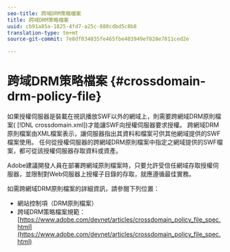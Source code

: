 ```yaml
---
seo-title: 跨域DRM策略檔案
title: 跨域DRM策略檔案
uuid: cb91a85a-1825-4fd7-a25c-880cdbd5c8b8
translation-type: tm+mt
source-git-commit: 7e8df034035fe465fbe403949ef828e7811ced2e

---
```



# 跨域DRM策略檔案 {#crossdomain-drm-policy-file}

如果授權伺服器是裝載在視訊播放SWF以外的網域上，則需要跨網域DRM原則檔案( [!DNL crossdomain.xml])才能讓SWF向授權伺服器要求授權。 跨網域DRM原則檔案由XML檔案表示，讓伺服器指出其資料和檔案可供其他網域提供的SWF檔案使用。 任何從授權伺服器的跨網域DRM原則檔案中指定之網域提供的SWF檔案，都可從該授權伺服器存取資料或資產。

Adobe建議開發人員在部署跨網域原則檔案時，只要允許受信任網域存取授權伺服器，並限制對Web伺服器上授權子目錄的存取，就應遵循最佳實務。

如需跨網域DRM原則檔案的詳細資訊，請參閱下列位置：

* 網站控制項（DRM原則檔案）
* 跨域DRM策略檔案規範： [https://www.adobe.com/devnet/articles/crossdomain_policy_file_spec.html](https://www.adobe.com/devnet/articles/crossdomain_policy_file_spec.html)

